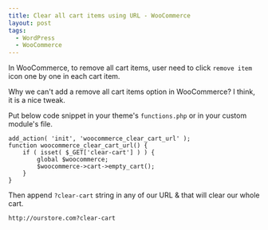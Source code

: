 ```yaml
---
title: Clear all cart items using URL - WooCommerce
layout: post
tags:
  - WordPress
  - WooCommerce
---
```


In WooCommerce, to remove all cart items, user need to click `remove item` icon one by one in each cart item.

Why we can't add a remove all cart items option in WooCommerce? I think, it is a nice tweak.

Put below code snippet in your theme's `functions.php` or in your custom module's file.

	add_action( 'init', 'woocommerce_clear_cart_url' );
	function woocommerce_clear_cart_url() {
		if ( isset( $_GET['clear-cart'] ) ) {
			global $woocommerce;
			$woocommerce->cart->empty_cart();
		}
	}

Then append `?clear-cart` string in any of our URL & that will clear our whole cart.

	http://ourstore.com?clear-cart
